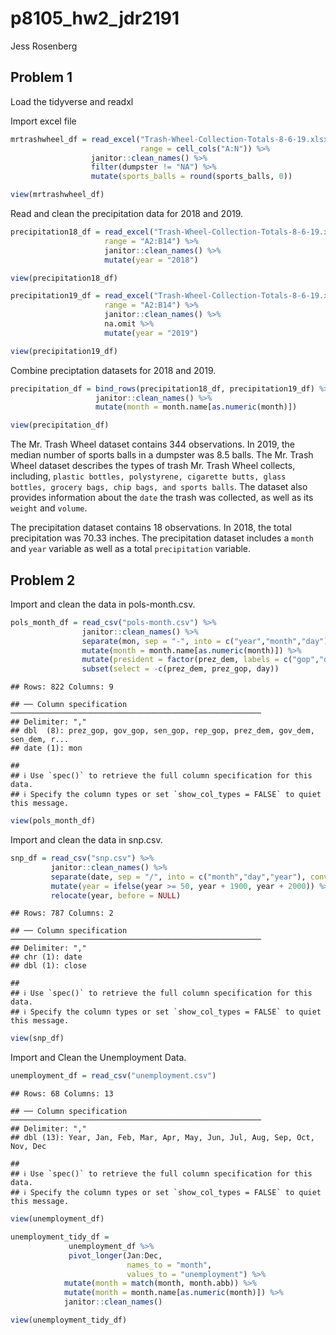 p8105\_hw2\_jdr2191
================
Jess Rosenberg

## Problem 1

Load the tidyverse and readxl

Import excel file

``` r
mrtrashwheel_df = read_excel("Trash-Wheel-Collection-Totals-8-6-19.xlsx", sheet = "Mr. Trash Wheel",
                             range = cell_cols("A:N")) %>%
                  janitor::clean_names() %>%
                  filter(dumpster != "NA") %>%
                  mutate(sports_balls = round(sports_balls, 0))

view(mrtrashwheel_df)
```

Read and clean the precipitation data for 2018 and 2019.

``` r
precipitation18_df = read_excel("Trash-Wheel-Collection-Totals-8-6-19.xlsx",sheet = "2018 Precipitation",
                     range = "A2:B14") %>%
                     janitor::clean_names() %>%
                     mutate(year = "2018")

view(precipitation18_df)

precipitation19_df = read_excel("Trash-Wheel-Collection-Totals-8-6-19.xlsx",sheet = "2019 Precipitation",
                     range = "A2:B14") %>%
                     janitor::clean_names() %>%
                     na.omit %>%
                     mutate(year = "2019") 

view(precipitation19_df)
```

Combine preciptation datasets for 2018 and 2019.

``` r
precipitation_df = bind_rows(precipitation18_df, precipitation19_df) %>%
                   janitor::clean_names() %>%
                   mutate(month = month.name[as.numeric(month)])

view(precipitation_df)
```

The Mr. Trash Wheel dataset contains 344 observations. In 2019, the
median number of sports balls in a dumpster was 8.5 balls. The Mr. Trash
Wheel dataset describes the types of trash Mr. Trash Wheel collects,
including,
`plastic bottles, polystyrene, cigarette butts, glass bottles, grocery bags, chip bags, and sports balls`.
The dataset also provides information about the `date` the trash was
collected, as well as its `weight` and `volume`.

The precipitation dataset contains 18 observations. In 2018, the total
precipitation was 70.33 inches. The precipitation dataset includes a
`month` and `year` variable as well as a total `precipitation` variable.

## Problem 2

Import and clean the data in pols-month.csv.

``` r
pols_month_df = read_csv("pols-month.csv") %>%
                janitor::clean_names() %>%
                separate(mon, sep = "-", into = c("year","month","day"), convert = TRUE) %>%
                mutate(month = month.name[as.numeric(month)]) %>%
                mutate(president = factor(prez_dem, labels = c("gop","dem"))) %>%
                subset(select = -c(prez_dem, prez_gop, day))
```

    ## Rows: 822 Columns: 9

    ## ── Column specification ────────────────────────────────────────────────────────
    ## Delimiter: ","
    ## dbl  (8): prez_gop, gov_gop, sen_gop, rep_gop, prez_dem, gov_dem, sen_dem, r...
    ## date (1): mon

    ## 
    ## ℹ Use `spec()` to retrieve the full column specification for this data.
    ## ℹ Specify the column types or set `show_col_types = FALSE` to quiet this message.

``` r
view(pols_month_df)
```

Import and clean the data in snp.csv.

``` r
snp_df = read_csv("snp.csv") %>%
         janitor::clean_names() %>%
         separate(date, sep = "/", into = c("month","day","year"), convert = TRUE) %>%
         mutate(year = ifelse(year >= 50, year + 1900, year + 2000)) %>%
         relocate(year, before = NULL)
```

    ## Rows: 787 Columns: 2

    ## ── Column specification ────────────────────────────────────────────────────────
    ## Delimiter: ","
    ## chr (1): date
    ## dbl (1): close

    ## 
    ## ℹ Use `spec()` to retrieve the full column specification for this data.
    ## ℹ Specify the column types or set `show_col_types = FALSE` to quiet this message.

``` r
view(snp_df)
```

Import and Clean the Unemployment Data.

``` r
unemployment_df = read_csv("unemployment.csv")
```

    ## Rows: 68 Columns: 13

    ## ── Column specification ────────────────────────────────────────────────────────
    ## Delimiter: ","
    ## dbl (13): Year, Jan, Feb, Mar, Apr, May, Jun, Jul, Aug, Sep, Oct, Nov, Dec

    ## 
    ## ℹ Use `spec()` to retrieve the full column specification for this data.
    ## ℹ Specify the column types or set `show_col_types = FALSE` to quiet this message.

``` r
view(unemployment_df)
```

``` r
unemployment_tidy_df = 
             unemployment_df %>%
             pivot_longer(Jan:Dec,
                          names_to = "month",
                          values_to = "unemployment") %>%
            mutate(month = match(month, month.abb)) %>%
            mutate(month = month.name[as.numeric(month)]) %>%
            janitor::clean_names()

view(unemployment_tidy_df)
```
